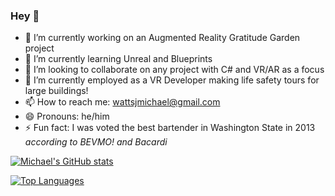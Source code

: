 ### Hey 👋

- 🔭 I’m currently working on an Augmented Reality Gratitude Garden project
- 🌱 I’m currently learning Unreal and Blueprints
- 👯 I’m looking to collaborate on any project with C# and VR/AR as a focus
- 🤔 I’m currently employed as a VR Developer making life safety tours for large buildings! 
- 📫 How to reach me: wattsjmichael@gmail.com 
- 😄 Pronouns: he/him
- ⚡ Fun fact: I was voted the best bartender in Washington State in 2013 *according to BEVMO! and Bacardi*


[![Michael's GitHub stats](https://github-readme-stats.vercel.app/api?username=wattsjmichael&count_private=true&show_icons=true&theme=dracula)](https://github.com/anuraghazra/github-readme-stats)


[![Top Languages](https://github-readme-stats.vercel.app/api/top-langs/?username=wattsjmichael)](https://github.com/anuraghazra/github-readme-stats)
<!--
**wattsjmichael/wattsjmichael** is a ✨ _special_ ✨ repository because its `README.md` (this file) appears on your GitHub profile. -->




